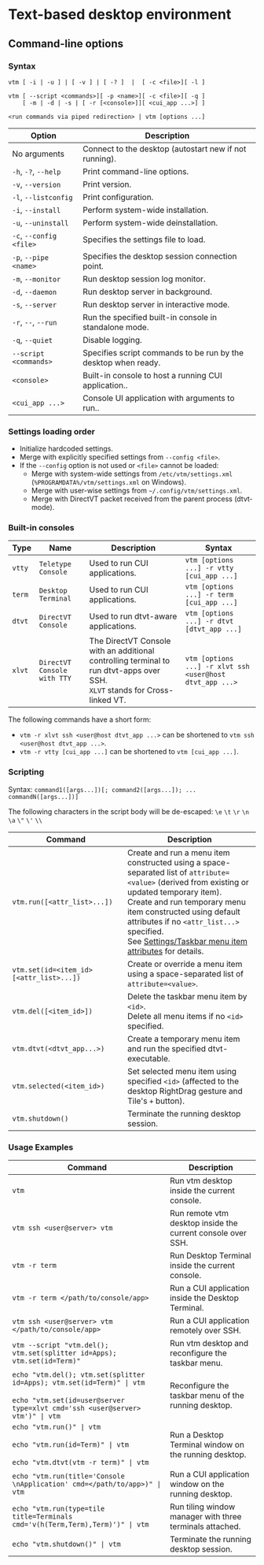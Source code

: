 # Text-based desktop environment

## Command-line options

### Syntax

```
vtm [ -i | -u ] | [ -v ] | [ -? ]  |  [ -c <file>][ -l ]

vtm [ --script <commands>][ -p <name>][ -c <file>][ -q ]
    [ -m | -d | -s | [ -r [<console>]][ <cui_app ...>] ]

<run commands via piped redirection> | vtm [options ...]
```

Option                  | Description
------------------------|-------------------------------------------------------
No arguments            | Connect to the desktop (autostart new if not running).
`-h`, `-?`, `--help`    | Print command-line options.
`-v`, `--version`       | Print version.
`-l`, `--listconfig`    | Print configuration.
`-i`, `--install`       | Perform system-wide installation.
`-u`, `--uninstall`     | Perform system-wide deinstallation.
`-c`, `--config <file>` | Specifies the settings file to load.
`-p`, `--pipe <name>`   | Specifies the desktop session connection point.
`-m`, `--monitor`       | Run desktop session log monitor.
`-d`, `--daemon`        | Run desktop server in background.
`-s`, `--server`        | Run desktop server in interactive mode.
`-r`, `--`, `--run`     | Run the specified built-in console in standalone mode.
`-q`, `--quiet`         | Disable logging.
`--script <commands>`   | Specifies script commands to be run by the desktop when ready.
`<console>`             | Built-in console to host a running CUI application..
`<cui_app ...>`         | Console UI application with arguments to run..

### Settings loading order

  - Initialize hardcoded settings.
  - Merge with explicitly specified settings from `--config <file>`.
  - If the `--config` option is not used or `<file>` cannot be loaded:
      - Merge with system-wide settings from `/etc/vtm/settings.xml` (`%PROGRAMDATA%/vtm/settings.xml` on Windows).
      - Merge with user-wise settings from `~/.config/vtm/settings.xml`.
      - Merge with DirectVT packet received from the parent process (dtvt-mode).

### Built-in consoles

 Type  | Name                        | Description                          | Syntax
-------|-----------------------------|--------------------------------------|------------------------------------
`vtty` | `Teletype Console`          | Used to run CUI applications.        | `vtm [options ...] -r vtty [cui_app ...]`
`term` | `Desktop Terminal`          | Used to run CUI applications.        | `vtm [options ...] -r term [cui_app ...]`
`dtvt` | `DirectVT Console`          | Used to run dtvt-aware applications. | `vtm [options ...] -r dtvt [dtvt_app ...]`
`xlvt` | `DirectVT Console with TTY` | The DirectVT Console with an additional controlling terminal to run dtvt-apps over SSH.<br>`XLVT` stands for Cross-linked VT. | `vtm [options ...] -r xlvt ssh <user@host dtvt_app ...>`

The following commands have a short form:
  - `vtm -r xlvt ssh <user@host dtvt_app ...>` can be shortened to `vtm ssh <user@host dtvt_app ...>`.
  - `vtm -r vtty [cui_app ...]` can be shortened to `vtm [cui_app ...]`.

### Scripting

Syntax: `command1([args...])[; command2([args...]); ... commandN([args...])]`

The following characters in the script body will be de-escaped: `\e` `\t` `\r` `\n` `\a` `\"` `\'` `\\`

 Command                                 | Description
-----------------------------------------|-------------------------------------------
`vtm.run([<attr_list>...])`              | Create and run a menu item constructed using a space-separated list of `attribute=<value>` (derived from existing or updated temporary item).<br>Create and run temporary menu item constructed using default attributes if no `<attr_list...>` specified.<br>See [Settings/Taskbar menu item attributes](settings.md#Taskbar-menu-item-attributes) for details.
`vtm.set(id=<item_id> [<attr_list>...])` | Create or override a menu item using a space-separated list of `attribute=<value>`.
`vtm.del([<item_id>])`                   | Delete the taskbar menu item by `<id>`.<br>Delete all menu items if no `<id>` specified.
`vtm.dtvt(<dtvt_app...>)`                | Create a temporary menu item and run the specified dtvt-executable.
`vtm.selected(<item_id>)`                | Set selected menu item using specified `<id>` (affected to the desktop RightDrag gesture and Tile's `+` button).
`vtm.shutdown()`                         | Terminate the running desktop session.

### Usage Examples

Command                                            | Description
---------------------------------------------------|--------------------------------------------
`vtm`                                              | Run vtm desktop inside the current console.
`vtm ssh <user@server> vtm`                        | Run remote vtm desktop inside the current console over SSH.
`vtm -r term`                                      | Run Desktop Terminal inside the current console.
`vtm -r term </path/to/console/app>`               | Run a CUI application inside the Desktop Terminal.
`vtm ssh <user@server> vtm </path/to/console/app>` | Run a CUI application remotely over SSH.
`vtm --script "vtm.del(); vtm.set(splitter id=Apps); vtm.set(id=Term)"` | Run vtm desktop and reconfigure the taskbar menu.
`echo "vtm.del(); vtm.set(splitter id=Apps); vtm.set(id=Term)" \| vtm`<br><br>`echo "vtm.set(id=user@server type=xlvt cmd='ssh <user@server> vtm')" \| vtm` | Reconfigure the taskbar menu of the running desktop.
`echo "vtm.run()" \| vtm`<br><br>`echo "vtm.run(id=Term)" \| vtm`<br><br>`echo "vtm.dtvt(vtm -r term)" \| vtm` | Run a Desktop Terminal window on the running desktop.
`echo "vtm.run(title='Console \nApplication' cmd=</path/to/app>)" \| vtm` | Run a CUI application window on the running desktop.
`echo "vtm.run(type=tile title=Terminals cmd='v(h(Term,Term),Term)')" \| vtm` | Run tiling window manager with three terminals attached.
`echo "vtm.shutdown()" \| vtm`                     | Terminate the running desktop session.